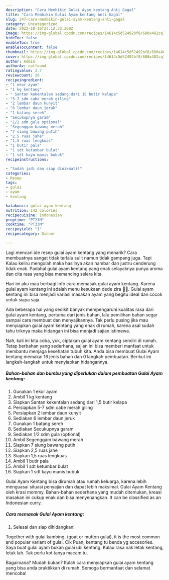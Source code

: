 ```yaml
---
description: "Cara Membikin Gulai Ayam kentang Anti Gagal"
title: "Cara Membikin Gulai Ayam kentang Anti Gagal"
slug: 347-cara-membikin-gulai-ayam-kentang-anti-gagal
category: Uncategorized
date: 2022-10-16T23:12:33.260Z
image: https://img-global.cpcdn.com/recipes/14614c5d52492bf8/680x482cq70/gulai-ayam-kentang-foto-resep-utama.jpg
hideToc: false
enableToc: true
enableTocContent: false
thumbnail: https://img-global.cpcdn.com/recipes/14614c5d52492bf8/680x482cq70/gulai-ayam-kentang-foto-resep-utama.jpg
cover: https://img-global.cpcdn.com/recipes/14614c5d52492bf8/680x482cq70/gulai-ayam-kentang-foto-resep-utama.jpg
author: Admin
authorAv: notfound
ratingvalue: 3.7
reviewcount: 20
recipeingredient:
- "1 ekor ayam"
- "1 kg kentang"
- " Santan kekentalan sedang dari 15 butir kelapa"
- "5-7 sdm cabe merah giling"
- "2 lembar daun kunyit"
- "6 lembar daun jeruk"
- "1 batang sereh"
- "Secukupnya garam"
- "1/2 sdm gula optional"
- "Segenggam bawang merah"
- "7 siung bawang putih"
- "2,5 ruas jahe"
- "1,5 ruas lengkuas"
- "1 butir pala"
- "1 sdt ketumbar bulat"
- "1 sdt kayu manis bubuk"
recipeinstructions:

- "Sudah jadi dan siap dinikmati!"
categories:
- Resep
tags:
- gulai
- ayam
- kentang

katakunci: gulai ayam kentang 
nutrition: 142 calories
recipecuisine: Indonesian
preptime: "PT21M"
cooktime: "PT33M"
recipeyield: "1"
recipecategory: Dinner

---
```



Lagi mencari ide resep gulai ayam kentang yang menarik? Cara membuatnya sangat tidak terlalu sulit namun tidak gampang juga. Tapi Kalau keliru mengolah maka hasilnya akan hambar dan justru cenderung tidak enak. Padahal gulai ayam kentang yang enak selayaknya punya aroma dan cita rasa yang bisa memancing selera kita.


Hari ini aku mau berbagi info cara memasak gulai ayam kentang. Karena gulai ayam kentang ini adalah menu kesukaan dede zira 🥰🥰. Gulai ayam kentang ini bisa menjadi variasi masakan ayam yang begitu ideal dan cocok untuk siapa saja.

Ada beberapa hal yang sedikit banyak mempengaruhi kualitas rasa dari gulai ayam kentang, pertama dari jenis bahan, lalu pemilihan bahan segar sampai cara membuat dan menyajikannya. Tak perlu pusing jika mau menyiapkan gulai ayam kentang yang enak di rumah, karena asal sudah tahu triknya maka hidangan ini bisa menjadi sajian istimewa.


Nah, kali ini kita coba, yuk, ciptakan gulai ayam kentang sendiri di rumah. Tetap berbahan yang sederhana, sajian ini bisa memberi manfaat untuk membantu menjaga kesehatan tubuh kita. Anda bisa membuat Gulai Ayam kentang memakai 16 jenis bahan dan 0 langkah pembuatan. Berikut ini langkah-langkah untuk menyiapkan hidangannya.

<!--inarticleads1-->

##### Bahan-bahan dan bumbu yang diperlukan dalam pembuatan Gulai Ayam kentang:

1. Gunakan 1 ekor ayam
1. Ambil 1 kg kentang
1. Siapkan  Santan kekentalan sedang dari 1,5 butir kelapa
1. Persiapkan 5-7 sdm cabe merah giling
1. Persiapkan 2 lembar daun kunyit
1. Sediakan 6 lembar daun jeruk
1. Gunakan 1 batang sereh
1. Sediakan Secukupnya garam
1. Sediakan 1/2 sdm gula (optional)
1. Ambil Segenggam bawang merah
1. Siapkan 7 siung bawang putih
1. Siapkan 2,5 ruas jahe
1. Siapkan 1,5 ruas lengkuas
1. Ambil 1 butir pala
1. Ambil 1 sdt ketumbar bulat
1. Siapkan 1 sdt kayu manis bubuk


Gulai Ayam Kentang bisa dirumah atau rumah keluarga, karena lebih menguasai situasi penyajian dan dapat lebih maksimal. Gulai Ayam Kentang oleh krasi mommy. Bahan-bahan sederhana yang mudah ditemukan, kreasi masakan ini cukup enak dan bisa menyenangkan. It can be classified as an Indonesian curry. 

<!--inarticleads2-->

##### Cara memasak Gulai Ayam kentang:


1. Selesai dan siap dihidangkan!

Together with gulai kambing, (goat or mutton gulai), it is the most common and popular variant of gulai. Cik Puan, kentang tu benda yg accesories. Saya buat gulai ayam bukan gulai ubi kentang. Kalau rasa nak letak kentang, letak lah. Tak perlu kot tanya macam tu. 

Bagaimana? Mudah bukan? Itulah cara menyiapkan gulai ayam kentang yang bisa anda praktikkan di rumah. Semoga bermanfaat dan selamat mencoba!
